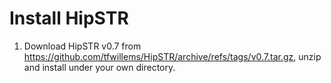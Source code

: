 # Install HipSTR
1. Download HipSTR v0.7 from https://github.com/tfwillems/HipSTR/archive/refs/tags/v0.7.tar.gz, unzip and install under your own directory.

